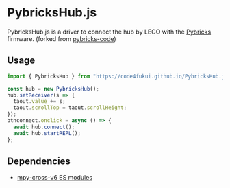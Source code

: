 # PybricksHub.js

PybricksHub.js is a driver to connect the hub by LEGO with the [Pybricks](https://pybricks.com/) firmware. (forked from [pybricks-code](https://github.com/pybricks/pybricks-code))

## Usage

```JavaScript
import { PybricksHub } from "https://code4fukui.github.io/PybricksHub.js/PybricksHub.js";

const hub = new PybricksHub();
hub.setReceiver(s => {
  taout.value += s;
  taout.scrollTop = taout.scrollHeight;
});
btnconnect.onclick = async () => {
  await hub.connect();
  await hub.startREPL();
};
```

## Dependencies

- [mpy-cross-v6 ES modules](https://github.com/code4fukui/mpy-cross-v6)
